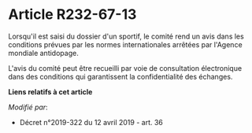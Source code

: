 # Article R232-67-13

Lorsqu'il est saisi du dossier d'un sportif, le comité rend un avis dans les conditions prévues par les normes
internationales arrêtées par l'Agence mondiale antidopage.

L'avis du comité peut être recueilli par voie de consultation électronique dans des conditions qui garantissent la
confidentialité des échanges.

**Liens relatifs à cet article**

_Modifié par_:

  - Décret n°2019-322 du 12 avril 2019 - art. 36
